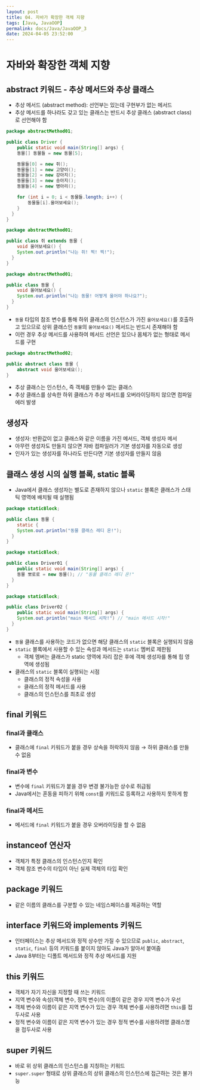 ```yaml
---
layout: post
title: 04. 자바가 확장한 객체 지향
tags: [Java, JavaOOP]
permalink: docs/Java/JavaOOP_3
date: 2024-04-05 23:52:00
---
```

# 자바와 확장한 객체 지향
## abstract 키워드 - 추상 메서드와 추상 클래스
- 추상 메서드 (abstract method): 선언부는 있는데 구현부가 없는 메서드
- 추상 메서드를 하나라도 갖고 있는 클래스는 반드시 추상 클래스 (abstract class)로 선언해야 함

```java
package abstractMethod01;

public class Driver {
	public static void main(String[] args) {
  	동물[] 동물들 = new 동물[5];

    동물들[0] = new 쥐();
    동물들[1] = new 고양이();
    동물들[2] = new 강아지();
    동물들[3] = new 송아지();
    동물들[4] = new 병아리();

    for (int i = 0; i < 동물들.length; i++) {
    	동물들[i].울어보세요();
    }
  }
}
```

```java
package abstractMethod01;

public class 쥐 extends 동물 {
	void 울어보세요() {
  	System.out.println("나는 쥐! 찍! 찍!");
  }
}
```

```java
package abstractMethod01;

public class 동물 {
	void 울어보세요() {
  	System.out.println("나는 동물! 어떻게 울어야 하나요?");
  }
}
```

- `동물` 타입의 참조 변수를 통해 하위 클래스의 인스턴스가 가진 `울어보세요()`를 호출하고 있으므로 상위 클래스인 `동물`의 `울어보세요()` 메서드는 반드시 존재해야 함
- 이런 경우 추상 메서드를 사용하여 메서드 선언은 있으나 몸체가 없는 형태로 메서드를 구현

```java
package abstractMethod02;

public abstract class 동물 {
	abstract void 울어보세요();
}
```
 - 추상 클래스는 인스턴스, 즉 객체를 만들수 없는 클래스
 - 추상 클래스를 상속한 하위 클래스가 추상 메서드를 오버라이딩하지 않으면 컴파일 에러 발생

## 생성자
- 생성자: 반환값이 없고 클래스와 같은 이름을 가진 메서드, 객체 생성자 메서
- 아무런 생성자도 만들지 않으면 자바 컴파일러가 기본 생성자를 자동으로 생성
- 인자가 있는 생성자를 하나라도 만든다면 기본 생성자를 만들지 않음

## 클래스 생성 시의 실행 블록, static 블록
- Java에서 클래스 생성자는 별도로 존재하지 않으나 `static` 블록은 클래스가 스태틱 영역에 배치될 때 실행됨

```java
package staticBlock;

public class 동물 {
	static {
  	System.out.println("동물 클래스 레디 온!");
  }
}
```

```java
package staticBlock;

public class Driver01 {
	public static void main(String[] args) {
  	동물 뽀로로 = new 동물(); // "동물 클래스 레디 온!"
  }
}
```

```java
package staticBlock;

public class Driver02 {
	public static void main(String[] args) {
  	System.out.println("main 메서드 시작!") // "main 메서드 시작!"
  }
}
```

- `동물` 클래스를 사용하는 코드가 없으면 해당 클래스의 `static` 블록은 실행되지 않음
- `static` 블록에서 사용할 수 있는 속성과 메서드는 `static` 멤버로 제한됨
  - 객체 멤버는 클래스가 static 영역에 자리 잡은 후에 객체 생성자를 통해 힙 영역에 생성됨
- 클래스의 `static` 블록이 실행되는 시점
  - 클래스의 정적 속성을 사용
  - 클래스의 정적 메서드를 사용
  - 클래스의 인스턴스를 최초로 생성
 
## final 키워드
### final과 클래스
- 클래스에 `final` 키워드가 붙을 경우 상속을 허락하지 않음 → 하위 클래스를 만들 수 없음
### final과 변수
- 변수에 `final` 키워드가 붙을 경우 변경 불가능한 상수로 취급됨
- Java에서는 혼동을 피하기 위해 `const`를 키워드로 등록하고 사용하지 못하게 함
### final과 메서드
- 메서드에 `final` 키워드가 붙을 경우 오버라이딩을 할 수 없음

## instanceof 연산자
- 객체가 특정 클래스의 인스턴스인지 확인
- 객체 참조 변수의 타입이 아닌 실제 객체의 타입 확인

## package 키워드
- 같은 이름의 클래스를 구분할 수 있는 네임스페이스를 제공하는 역할

## interface 키워드와 implements 키워드
- 인터페이스는 추상 메서드와 정적 상수만 가질 수 있으므로 `public`, `abstract`, `static`, `final` 등의 키워드를 붙이지 않아도 Java가 알아서 붙여줌
- Java 8부터는 디폴트 메서드와 정적 추상 메서드를 지원

## this 키워드
- 객체가 자기 자신을 지정할 때 쓰는 키워드
- 지역 변수와 속성(객체 변수, 정적 변수)의 이름이 같은 경우 지역 변수가 우선
- 객체 변수와 이름이 같은 지역 변수가 있는 경우 객체 변수를 사용하려면 `this`를 접두사로 사용
- 정적 변수와 이름이 같은 지역 변수가 있는 경우 정적 변수를 사용하려명 클래스명을 접두사로 사용

## super 키워드
- 바로 위 상위 클래스의 인스턴스를 지칭하는 키워드
- `super.super` 형태로 상위 클래스의 상위 클래스의 인스턴스에 접근하는 것은 불가능